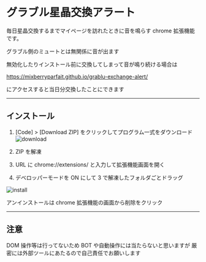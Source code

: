 # グラブル星晶交換アラート
  
毎日星晶交換するまでマイページを訪れたときに音を鳴らす chrome 拡張機能です。

グラブル側のミュートとは無関係に音が出ます

無効化したりインストール前に交換してしまって音が鳴り続ける場合は

https://mixberryparfait.github.io/grablu-exchange-alert/

にアクセスすると当日分交換したことにできます

---

## インストール
  
1. [Code] > [Download ZIP] をクリックしてプログラム一式をダウンロード  
![download](https://github.com/mixberryparfait/grablu-id-dopy/blob/readme/img/download.jpg?raw=true)
  
2. ZIP を解凍
  
3. URL に chrome://extensions/ と入力して拡張機能画面を開く
  

4. デベロッパーモードを ON にして 3 で解凍したフォルダごとドラッグ
  
![install](https://github.com/mixberryparfait/grablu-id-dopy/blob/readme/img/install.jpg?raw=true)
  
アンインストールは chrome 拡張機能の画面から削除をクリック

---

## 注意
  
DOM 操作等は行ってないため BOT や自動操作には当たらないと思いますが
厳密には外部ツールにあたるので自己責任でお願いします
